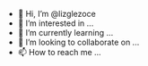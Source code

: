 - 👋 Hi, I’m @lizglezoce
- 👀 I’m interested in ...
- 🌱 I’m currently learning ...
- 💞️ I’m looking to collaborate on ...
- 📫 How to reach me ...

<!---
lizglezoce/lizglezoce is a ✨ special ✨ repository because its `README.md` (this file) appears on your GitHub profile.
You can click the Preview link to take a look at your changes.
--->
